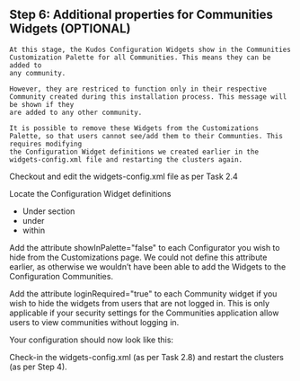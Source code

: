 ## Step 6: Additional properties for Communities Widgets (OPTIONAL)

```
At this stage, the Kudos Configuration Widgets show in the Communities Customization Palette for all Communities. This means they can be added to
any community.
```
```
However, they are restriced to function only in their respective Community created during this installation process. This message will be shown if they
are added to any other community.
```
```
It is possible to remove these Widgets from the Customizations Palette, so that users cannot see/add them to their Communties. This requires modifying
the Configuration Widget definitions we created earlier in the widgets-config.xml file and restarting the clusters again.
```
Checkout and edit the widgets-config.xml file as per Task 2.4

Locate the Configuration Widget definitions

- Under <resources type="community"> section
- under <widgets>
- within <definitions>


Add the attribute showInPalette="false" to each Configurator you wish to hide from the Customizations page.
We could not define this attribute earlier, as otherwise we wouldn’t have been able to add the Widgets to the
Configuration Communities.

Add the attribute loginRequired="true" to each Community widget if you wish to hide the widgets from users that are not logged in.
This is only applicable if your security settings for the Communities application allow users to view communities without logging in.

Your configuration should now look like this:
<widgetDef defId="BadgesConfigurator" description="badgesConfigurator" modes="view fullpage" url="https://<CONNECTIONS_SERVER_URL>/Kudos/BadgesConfigurator.xml"
themes="wpthemeWide" showInPalette="false" loginRequired="true">
<itemSet>
<item name="resourceId" value="{resourceId}"/>
<item name="communityId" value="YOUR_BADGES_COMMUNITY_UUID"/>
</itemSet>
</widgetDef>
<widgetDef defId="MetricsConfigurator" description="metricsConfigurator" modes="view fullpage" url="https://<CONNECTIONS_SERVER_URL>/Kudos/MetricsConfigurator.xml"
themes="wpthemeWide" showInPalette="false" loginRequired="true">
<itemSet>
<item name="resourceId" value="{resourceId}"/>
<item name="communityId" value="YOUR_METRICS_COMMUNITY_UUID"/>
</itemSet>
</widgetDef>
<widgetDef defId="FiltersConfigurator" description="filtersConfigurator" modes="view fullpage" url="https://<CONNECTIONS_SERVER_URL>/Kudos/FiltersConfigurator.xml"
themes="wpthemeWide" showInPalette="false" loginRequired="true">
<itemSet>
<item name="resourceId" value="{resourceId}"/>
<item name="communityId" value="YOUR_FILTERS_COMMUNITY_UUID"/>
</itemSet>
</widgetDef>
<widgetDef defId="KudosCommunity" modes="view" url="https://<CONNECTIONS_SERVER_URL>/Kudos/CommunityRankingDisplay.xml" themes="wpthemeNarrow wpthemeWide"
showInPalette="false" loginRequired="true">
<itemSet>
<item name="communityId" value="{resourceId}"/>
</itemSet>
</widgetDef>

Check-in the widgets-config.xml (as per Task 2.8) and restart the clusters (as per Step 4).
